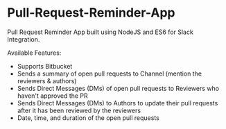 # Pull-Request-Reminder-App
Pull Request Reminder App built using NodeJS and ES6 for Slack Integration.

Available Features:

- Supports Bitbucket
- Sends a summary of open pull requests to Channel (mention the reviewers & authors)
- Sends Direct Messages (DMs) of open pull requests to Reviewers who haven't approved the PR
- Sends Direct Messages (DMs) to Authors to update their pull requests after it has been reviewed by the reviewers
- Date, time, and duration of the open pull requests
